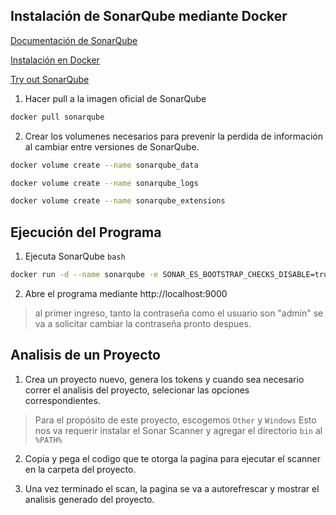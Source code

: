 ## Instalación de SonarQube mediante Docker
[Documentación de SonarQube](https://docs.sonarqube.org/latest/)

[Instalación en Docker](https://docs.sonarqube.org/latest/setup-and-upgrade/install-the-server/)

[Try out SonarQube](https://docs.sonarqube.org/latest/try-out-sonarqube/)

1. Hacer pull a la imagen oficial de SonarQube
```bash
docker pull sonarqube
```
2. Crear los volumenes necesarios para prevenir la perdida de información al cambiar entre versiones de SonarQube.
```bash
docker volume create --name sonarqube_data
```
```bash
docker volume create --name sonarqube_logs
```
```bash
docker volume create --name sonarqube_extensions
```

## Ejecución del Programa
1.  Ejecuta SonarQube ```bash```
```bash
docker run -d --name sonarqube -e SONAR_ES_BOOTSTRAP_CHECKS_DISABLE=true -p 9000:9000 sonarqube:latest
```
2. Abre el programa mediante http://localhost:9000
> al primer ingreso, tanto la contraseña como el usuario son "admin" se va a solicitar cambiar la contraseña pronto despues.

## Analisis de un Proyecto
1. Crea un proyecto nuevo, genera los tokens y cuando sea necesario correr el analisis del proyecto, selecionar las opciones correspondientes.
> Para el propósito de este proyecto, escogemos ```Other``` y ```Windows```
> Esto nos va requerir instalar el Sonar Scanner y agregar el directorio ```bin``` al ```%PATH%```

2. Copia y pega el codigo que te otorga la pagina para ejecutar el scanner en la carpeta del proyecto.

3. Una vez terminado el scan, la pagina se va a autorefrescar y mostrar el analisis generado del proyecto.
